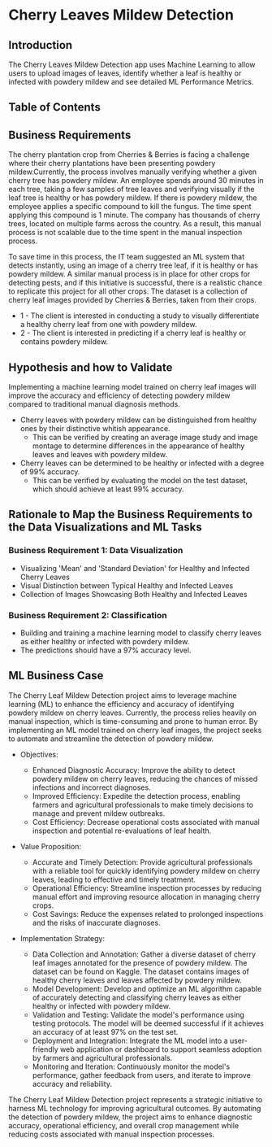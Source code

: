 # Cherry Leaves Mildew Detection

## Introduction

The Cherry Leaves Mildew Detection app uses Machine Learning to allow users to upload images of leaves, identify whether a leaf is healthy or infected with powdery mildew and see detailed ML Performance Metrics.

## Table of Contents

## Business Requirements

The cherry plantation crop from Cherries & Berries is facing a challenge where their cherry plantations have been presenting powdery mildew.Currently, the process involves manually verifying whether a given cherry tree has powdery mildew. An employee spends around 30 minutes in each tree, taking a few samples of tree leaves and verifying visually if the leaf tree is healthy or has powdery mildew. If there is powdery mildew, the employee applies a specific compound to kill the fungus. The time spent applying this compound is 1 minute.  The company has thousands of cherry trees, located on multiple farms across the country. As a result, this manual process is not scalable due to the time spent in the manual inspection process.

To save time in this process, the IT team suggested an ML system that detects instantly, using an image of a cherry tree leaf, if it is healthy or has powdery mildew. A similar manual process is in place for other crops for detecting pests, and if this initiative is successful, there is a realistic chance to replicate this project for all other crops. The dataset is a collection of cherry leaf images provided by Cherries & Berries, taken from their crops.


* 1 - The client is interested in conducting a study to visually differentiate a healthy cherry leaf from one with powdery mildew.
* 2 - The client is interested in predicting if a cherry leaf is healthy or contains powdery mildew.

## Hypothesis and how to Validate

Implementing a machine learning model trained on cherry leaf images will improve the accuracy and efficiency of detecting powdery mildew compared to traditional manual diagnosis methods.

* Cherry leaves with powdery mildew can be distinguished from healthy ones by their distinctive whitish appearance.
    * This can be verified by creating an average image study and image montage to determine differences in the appearance of healthy leaves and leaves with powdery mildew.
* Cherry leaves can be determined to be healthy or infected with a degree of 99% accuracy.
    * This can be verified by evaluating the model on the test dataset, which should achieve at least 99% accuracy.

## Rationale to Map the Business Requirements to the Data Visualizations and ML Tasks

### Business Requirement 1: Data Visualization

* Visualizing 'Mean' and 'Standard Deviation' for Healthy and Infected Cherry Leaves
* Visual Distinction between Typical Healthy and Infected Leaves
* Collection of Images Showcasing Both Healthy and Infected Leaves

### Business Requirement 2: Classification

* Building and training a machine learning model to classify cherry leaves as either healthy or infected with powdery mildew.
* The predictions should have a 97% accuracy level.

## ML Business Case

The Cherry Leaf Mildew Detection project aims to leverage machine learning (ML) to enhance the efficiency and accuracy of identifying powdery mildew on cherry leaves. Currently, the process relies heavily on manual inspection, which is time-consuming and prone to human error. By implementing an ML model trained on cherry leaf images, the project seeks to automate and streamline the detection of powdery mildew.

* Objectives:
    * Enhanced Diagnostic Accuracy: Improve the ability to detect powdery mildew on cherry leaves, reducing the chances of missed infections and incorrect diagnoses.
    * Improved Efficiency: Expedite the detection process, enabling farmers and agricultural professionals to make timely decisions to manage and prevent mildew outbreaks.
    * Cost Efficiency: Decrease operational costs associated with manual inspection and potential re-evaluations of leaf health.

* Value Proposition:
    * Accurate and Timely Detection: Provide agricultural professionals with a reliable tool for quickly identifying powdery mildew on cherry leaves, leading to effective and timely treatment.
    * Operational Efficiency: Streamline inspection processes by reducing manual effort and improving resource allocation in managing cherry crops.
    * Cost Savings: Reduce the expenses related to prolonged inspections and the risks of inaccurate diagnoses.

* Implementation Strategy:
    * Data Collection and Annotation: Gather a diverse dataset of cherry leaf images annotated for the presence of powdery mildew. The dataset can be found on Kaggle. The dataset contains images of healthy cherry leaves and leaves affected by powdery mildew.
    * Model Development: Develop and optimize an ML algorithm capable of accurately detecting and classifying cherry leaves as either healthy or infected with powdery mildew.
    * Validation and Testing: Validate the model's performance using testing protocols. The model will be deemed successful if it achieves an accuracy of at least 97% on the test set.
    * Deployment and Integration: Integrate the ML model into a user-friendly web application or dashboard to support seamless adoption by farmers and agricultural professionals.
    * Monitoring and Iteration: Continuously monitor the model's performance, gather feedback from users, and iterate to improve accuracy and reliability.

The Cherry Leaf Mildew Detection project represents a strategic initiative to harness ML technology for improving agricultural outcomes. By automating the detection of powdery mildew, the project aims to enhance diagnostic accuracy, operational efficiency, and overall crop management while reducing costs associated with manual inspection processes.